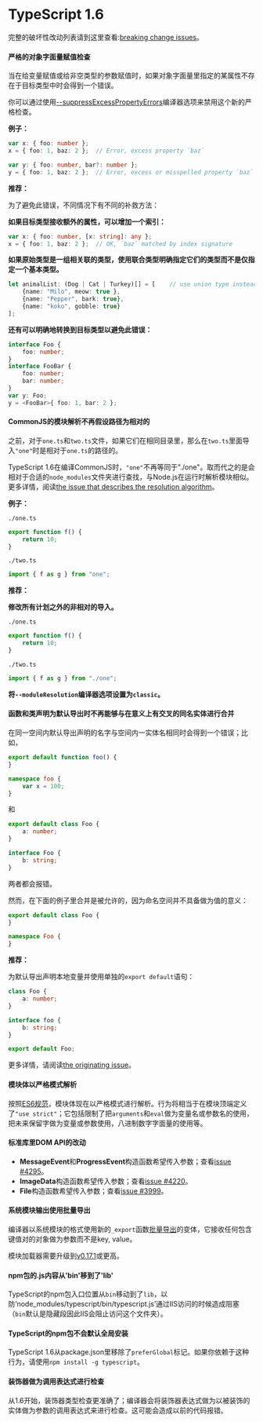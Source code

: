 # TypeScript 1.6

完整的破坏性改动列表请到这里查看:[breaking change issues](https://github.com/Microsoft/TypeScript/issues?q=is%3Aissue+milestone%3A%22TypeScript+1.6%22+label%3A%22breaking+change%22)。

#### 严格的对象字面量赋值检查

当在给变量赋值或给非空类型的参数赋值时，如果对象字面量里指定的某属性不存在于目标类型中时会得到一个错误。

你可以通过使用[--suppressExcessPropertyErrors](https://github.com/Microsoft/TypeScript/pull/4484)编译器选项来禁用这个新的严格检查。

**例子：**

```typescript
var x: { foo: number };
x = { foo: 1, baz: 2 };  // Error, excess property `baz`

var y: { foo: number, bar?: number };
y = { foo: 1, baz: 2 };  // Error, excess or misspelled property `baz`
```

**推荐：**

为了避免此错误，不同情况下有不同的补救方法：

**如果目标类型接收额外的属性，可以增加一个索引：**

```typescript
var x: { foo: number, [x: string]: any };
x = { foo: 1, baz: 2 };  // OK, `baz` matched by index signature
```

**如果原始类型是一组相关联的类型，使用联合类型明确指定它们的类型而不是仅指定一个基本类型。**

```ts
let animalList: (Dog | Cat | Turkey)[] = [    // use union type instead of Animal
    {name: "Milo", meow: true }, 
    {name: "Pepper", bark: true},
    {name: "koko", gobble: true} 
];
```

**还有可以明确地转换到目标类型以避免此错误：**
```ts
interface Foo {
    foo: number;
}
interface FooBar {
    foo: number;
    bar: number;
}
var y: Foo;
y = <FooBar>{ foo: 1, bar: 2 };
```

#### CommonJS的模块解析不再假设路径为相对的

之前，对于`one.ts`和`two.ts`文件，如果它们在相同目录里，那么在`two.ts`里面导入`"one"`时是相对于`one.ts`的路径的。

TypeScript 1.6在编译CommonJS时，`"one"`不再等同于"./one"。取而代之的是会相对于合适的`node_modules`文件夹进行查找，与Node.js在运行时解析模块相似。更多详情，阅读[the issue that describes the resolution algorithm](https://github.com/Microsoft/TypeScript/issues/2338)。

**例子：**

`./one.ts`
```TypeScript
export function f() {
    return 10;
}
```

`./two.ts`
```TypeScript
import { f as g } from "one";
``` 

**推荐：**

**修改所有计划之外的非相对的导入。**

`./one.ts`
```TypeScript
export function f() {
    return 10;
}
```

`./two.ts`
```TypeScript
import { f as g } from "./one";
``` 

**将`--moduleResolution`编译器选项设置为`classic`。**

#### 函数和类声明为默认导出时不再能够与在意义上有交叉的同名实体进行合并

在同一空间内默认导出声明的名字与空间内一实体名相同时会得到一个错误；比如，

```TypeScript
export default function foo() {
}

namespace foo {
    var x = 100;
}
```

和

```TypeScript
export default class Foo {
    a: number;
}

interface Foo {
    b: string;
}
```

两者都会报错。

然而，在下面的例子里合并是被允许的，因为命名空间并不具备做为值的意义：

```TypeScript
export default class Foo {
}

namespace Foo {
}
```

**推荐：**

为默认导出声明本地变量并使用单独的`export default`语句：

```TypeScript
class Foo {
    a: number;
}

interface foo {
    b: string;
}

export default Foo;
```

更多详情，请阅读[the originating issue](https://github.com/Microsoft/TypeScript/issues/3095)。

#### 模块体以严格模式解析

按照[ES6规范](http://www.ecma-international.org/ecma-262/6.0/#sec-strict-mode-code)，模块体现在以严格模式进行解析。行为将相当于在模块顶端定义了`"use strict"`；它包括限制了把`arguments`和`eval`做为变量名或参数名的使用，把未来保留字做为变量或参数使用，八进制数字字面量的使用等。

#### 标准库里DOM API的改动

* **MessageEvent**和**ProgressEvent**构造函数希望传入参数；查看[issue #4295](https://github.com/Microsoft/TypeScript/issues/4295)。
* **ImageData**构造函数希望传入参数；查看[issue #4220](https://github.com/Microsoft/TypeScript/issues/4220)。
* **File**构造函数希望传入参数；查看[issue #3999](https://github.com/Microsoft/TypeScript/issues/3999)。

#### 系统模块输出使用批量导出

编译器以系统模块的格式使用新的`_export`函数[批量导出](https://github.com/ModuleLoader/es6-module-loader/issues/386)的变体，它接收任何包含键值对的对象做为参数而不是key, value。

模块加载器需要升级到[v0.17.1](https://github.com/ModuleLoader/es6-module-loader/releases/tag/v0.17.1)或更高。

#### npm包的.js内容从'bin'移到了'lib'

TypeScript的npm包入口位置从`bin`移动到了`lib`，以防‘node_modules/typescript/bin/typescript.js’通过IIS访问的时候造成阻塞（`bin`默认是隐藏段因此IIS会阻止访问这个文件夹）。

#### TypeScript的npm包不会默认全局安装

TypeScript 1.6从package.json里移除了`preferGlobal`标记。如果你依赖于这种行为，请使用`npm install -g typescript`。

#### 装饰器做为调用表达式进行检查

从1.6开始，装饰器类型检查更准确了；编译器会将装饰器表达式做为以被装饰的实体做为参数的调用表达式来进行检查。这可能会造成以前的代码报错。
